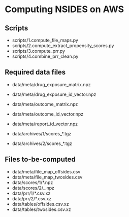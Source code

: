 # Computing NSIDES on AWS

## Scripts

* scripts/1.compute_file_maps.py
* scripts/2.compute_extract_propensity_scores.py
* scripts/3.compute_prr.py
* scripts/4.combine_prr_clean.py

## Required data files

* data/meta/drug_exposure_matrix.npz
* data/meta/drug_exposure_id_vector.npz
* data/meta/outcome_matrix.npz
* data/meta/outcome_id_vector.npz
* data/meta/report_id_vector.npz

* data/archives/1/scores_*.tgz
* data/archives/2/scores_*.tgz

## Files to-be-computed

* data/meta/file_map_offsides.csv
* data/meta/file_map_twosides.csv
* data/scores/1/*.npz
* data/scores/2/*_*.npz
* data/prr/1/*.csv.xz
* data/prr/2/*.csv.xz
* data/tables/offsides.csv.xz
* data/tables/twosides.csv.xz
